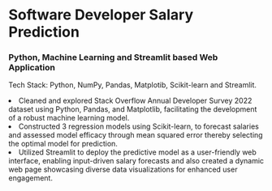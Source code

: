 # Software Developer Salary Prediction

### Python, Machine Learning and Streamlit based Web Application
Tech Stack: Python, NumPy, Pandas, Matplotib, Scikit-learn and Streamlit.

<li>Cleaned and explored Stack Overflow Annual Developer Survey 2022 dataset using Python, Pandas, and Matplotlib, facilitating the development of a robust machine learning model.</li>
<li>Constructed 3 regression models using Scikit-learn, to forecast salaries and assessed model efficacy through mean squared error thereby selecting the optimal model for prediction.</li>
<li>Utilized Streamlit to deploy the predictive model as a user-friendly web interface, enabling input-driven salary forecasts and also created a dynamic web page showcasing diverse data visualizations for enhanced user engagement.</li>
